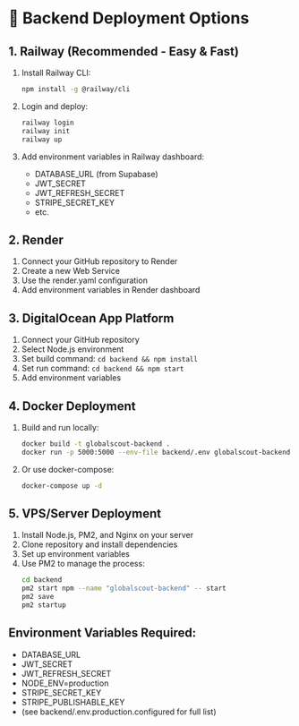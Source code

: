 # 🚀 Backend Deployment Options

## 1. Railway (Recommended - Easy & Fast)

1. Install Railway CLI:
   ```bash
   npm install -g @railway/cli
   ```

2. Login and deploy:
   ```bash
   railway login
   railway init
   railway up
   ```

3. Add environment variables in Railway dashboard:
   - DATABASE_URL (from Supabase)
   - JWT_SECRET
   - JWT_REFRESH_SECRET
   - STRIPE_SECRET_KEY
   - etc.

## 2. Render

1. Connect your GitHub repository to Render
2. Create a new Web Service
3. Use the render.yaml configuration
4. Add environment variables in Render dashboard

## 3. DigitalOcean App Platform

1. Connect your GitHub repository
2. Select Node.js environment
3. Set build command: `cd backend && npm install`
4. Set run command: `cd backend && npm start`
5. Add environment variables

## 4. Docker Deployment

1. Build and run locally:
   ```bash
   docker build -t globalscout-backend .
   docker run -p 5000:5000 --env-file backend/.env globalscout-backend
   ```

2. Or use docker-compose:
   ```bash
   docker-compose up -d
   ```

## 5. VPS/Server Deployment

1. Install Node.js, PM2, and Nginx on your server
2. Clone repository and install dependencies
3. Set up environment variables
4. Use PM2 to manage the process:
   ```bash
   cd backend
   pm2 start npm --name "globalscout-backend" -- start
   pm2 save
   pm2 startup
   ```

## Environment Variables Required:

- DATABASE_URL
- JWT_SECRET
- JWT_REFRESH_SECRET
- NODE_ENV=production
- STRIPE_SECRET_KEY
- STRIPE_PUBLISHABLE_KEY
- (see backend/.env.production.configured for full list)
